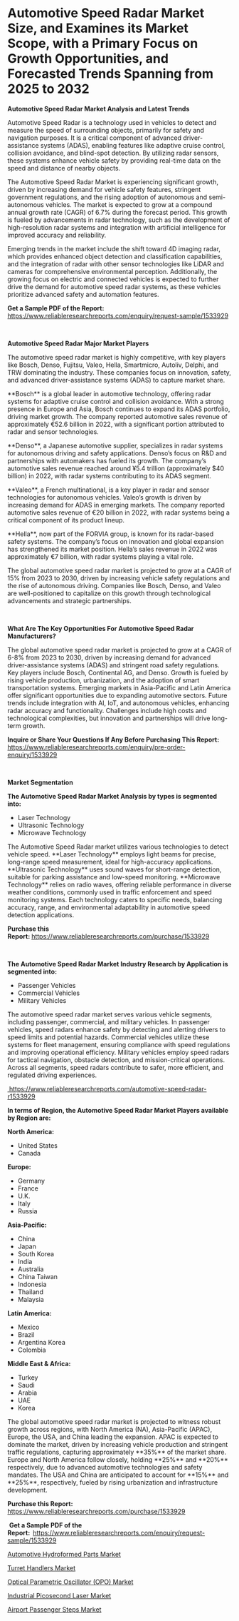 <p><h1>Automotive Speed Radar Market Size, and Examines its Market Scope, with a Primary Focus on Growth Opportunities, and Forecasted Trends Spanning from 2025 to 2032</h1></p><p><strong>Automotive Speed Radar Market Analysis and Latest Trends</strong></p>
<p><p>Automotive Speed Radar is a technology used in vehicles to detect and measure the speed of surrounding objects, primarily for safety and navigation purposes. It is a critical component of advanced driver-assistance systems (ADAS), enabling features like adaptive cruise control, collision avoidance, and blind-spot detection. By utilizing radar sensors, these systems enhance vehicle safety by providing real-time data on the speed and distance of nearby objects.</p><p>The Automotive Speed Radar Market is experiencing significant growth, driven by increasing demand for vehicle safety features, stringent government regulations, and the rising adoption of autonomous and semi-autonomous vehicles. The market is expected to grow at a compound annual growth rate (CAGR) of 6.7% during the forecast period. This growth is fueled by advancements in radar technology, such as the development of high-resolution radar systems and integration with artificial intelligence for improved accuracy and reliability.</p><p>Emerging trends in the market include the shift toward 4D imaging radar, which provides enhanced object detection and classification capabilities, and the integration of radar with other sensor technologies like LiDAR and cameras for comprehensive environmental perception. Additionally, the growing focus on electric and connected vehicles is expected to further drive the demand for automotive speed radar systems, as these vehicles prioritize advanced safety and automation features.</p></p>
<p><strong>Get a Sample PDF of the Report:&nbsp;</strong> <a href="https://www.reliableresearchreports.com/enquiry/request-sample/1533929?utm_campaign=32&utm_medium=2&utm_source=Github&utm_content=ia&utm_term=23012025&utm_id=automotive-speed-radar">https://www.reliableresearchreports.com/enquiry/request-sample/1533929</a></p>
<p>&nbsp;</p>
<p><strong>Automotive Speed Radar Major Market Players</strong></p>
<p><p>The automotive speed radar market is highly competitive, with key players like Bosch, Denso, Fujitsu, Valeo, Hella, Smartmicro, Autoliv, Delphi, and TRW dominating the industry. These companies focus on innovation, safety, and advanced driver-assistance systems (ADAS) to capture market share.</p><p>**Bosch** is a global leader in automotive technology, offering radar systems for adaptive cruise control and collision avoidance. With a strong presence in Europe and Asia, Bosch continues to expand its ADAS portfolio, driving market growth. The company reported automotive sales revenue of approximately €52.6 billion in 2022, with a significant portion attributed to radar and sensor technologies.</p><p>**Denso**, a Japanese automotive supplier, specializes in radar systems for autonomous driving and safety applications. Denso’s focus on R&D and partnerships with automakers has fueled its growth. The company’s automotive sales revenue reached around ¥5.4 trillion (approximately $40 billion) in 2022, with radar systems contributing to its ADAS segment.</p><p>**Valeo**, a French multinational, is a key player in radar and sensor technologies for autonomous vehicles. Valeo’s growth is driven by increasing demand for ADAS in emerging markets. The company reported automotive sales revenue of €20 billion in 2022, with radar systems being a critical component of its product lineup.</p><p>**Hella**, now part of the FORVIA group, is known for its radar-based safety systems. The company’s focus on innovation and global expansion has strengthened its market position. Hella’s sales revenue in 2022 was approximately €7 billion, with radar systems playing a vital role.</p><p>The global automotive speed radar market is projected to grow at a CAGR of 15% from 2023 to 2030, driven by increasing vehicle safety regulations and the rise of autonomous driving. Companies like Bosch, Denso, and Valeo are well-positioned to capitalize on this growth through technological advancements and strategic partnerships.</p></p>
<p>&nbsp;</p>
<p><strong>What Are The Key Opportunities For Automotive Speed Radar Manufacturers?</strong></p>
<p><p>The global automotive speed radar market is projected to grow at a CAGR of 6-8% from 2023 to 2030, driven by increasing demand for advanced driver-assistance systems (ADAS) and stringent road safety regulations. Key players include Bosch, Continental AG, and Denso. Growth is fueled by rising vehicle production, urbanization, and the adoption of smart transportation systems. Emerging markets in Asia-Pacific and Latin America offer significant opportunities due to expanding automotive sectors. Future trends include integration with AI, IoT, and autonomous vehicles, enhancing radar accuracy and functionality. Challenges include high costs and technological complexities, but innovation and partnerships will drive long-term growth.</p></p>
<p><strong>Inquire or Share Your Questions If Any Before Purchasing This Report:</strong> <a href="https://www.reliableresearchreports.com/enquiry/pre-order-enquiry/1533929?utm_campaign=32&utm_medium=2&utm_source=Github&utm_content=ia&utm_term=23012025&utm_id=automotive-speed-radar">https://www.reliableresearchreports.com/enquiry/pre-order-enquiry/1533929</a></p>
<p>&nbsp;</p>
<p><strong>Market Segmentation</strong></p>
<p><strong>The Automotive Speed Radar Market Analysis by types is segmented into:</strong></p>
<p><ul><li>Laser Technology</li><li>Ultrasonic Technology</li><li>Microwave Technology</li></ul></p>
<p><p>The Automotive Speed Radar market utilizes various technologies to detect vehicle speed. **Laser Technology** employs light beams for precise, long-range speed measurement, ideal for high-accuracy applications. **Ultrasonic Technology** uses sound waves for short-range detection, suitable for parking assistance and low-speed monitoring. **Microwave Technology** relies on radio waves, offering reliable performance in diverse weather conditions, commonly used in traffic enforcement and speed monitoring systems. Each technology caters to specific needs, balancing accuracy, range, and environmental adaptability in automotive speed detection applications.</p></p>
<p><strong>Purchase this Report:&nbsp;</strong><a href="https://www.reliableresearchreports.com/purchase/1533929?utm_campaign=32&utm_medium=2&utm_source=Github&utm_content=ia&utm_term=23012025&utm_id=automotive-speed-radar">https://www.reliableresearchreports.com/purchase/1533929</a></p>
<p>&nbsp;</p>
<p><strong>The Automotive Speed Radar Market Industry Research by Application is segmented into:</strong></p>
<p><ul><li>Passenger Vehicles</li><li>Commercial Vehicles</li><li>Military Vehicles</li></ul></p>
<p><p>The automotive speed radar market serves various vehicle segments, including passenger, commercial, and military vehicles. In passenger vehicles, speed radars enhance safety by detecting and alerting drivers to speed limits and potential hazards. Commercial vehicles utilize these systems for fleet management, ensuring compliance with speed regulations and improving operational efficiency. Military vehicles employ speed radars for tactical navigation, obstacle detection, and mission-critical operations. Across all segments, speed radars contribute to safer, more efficient, and regulated driving experiences.</p></p>
<p><a href="https://www.reliableresearchreports.com/automotive-speed-radar-r1533929?utm_campaign=32&utm_medium=2&utm_source=Github&utm_content=ia&utm_term=23012025&utm_id=automotive-speed-radar">&nbsp;https://www.reliableresearchreports.com/automotive-speed-radar-r1533929</a></p>
<p><strong>In terms of Region, the Automotive Speed Radar Market Players available by Region are:</strong></p>
<p>
    <p> <strong> North America: </strong>
        <ul>
            <li>United States</li>
            <li>Canada</li>
        </ul>
        </p> 
    <p> <strong> Europe: </strong>
        <ul>
            <li>Germany</li>
            <li>France</li>
            <li>U.K.</li>
            <li>Italy</li>
            <li>Russia</li>
        </ul>
        </p> 
    <p> <strong> Asia-Pacific: </strong>
        <ul>
            <li>China</li>
            <li>Japan</li>
            <li>South Korea</li>
            <li>India</li>
            <li>Australia</li>
            <li>China Taiwan</li>
            <li>Indonesia</li>
            <li>Thailand</li>
            <li>Malaysia</li>
        </ul>
        </p> 
    <p> <strong> Latin America: </strong>
        <ul>
            <li>Mexico</li>
            <li>Brazil</li>
            <li>Argentina Korea</li>
            <li>Colombia</li>
        </ul>
        </p> 
    <p> <strong> Middle East & Africa: </strong>
        <ul>
            <li>Turkey</li>
            <li>Saudi</li>
            <li>Arabia</li>
            <li>UAE</li>
            <li>Korea</li>
        </ul>
    </p>
    </p>
<p><p>The global automotive speed radar market is projected to witness robust growth across regions, with North America (NA), Asia-Pacific (APAC), Europe, the USA, and China leading the expansion. APAC is expected to dominate the market, driven by increasing vehicle production and stringent traffic regulations, capturing approximately **35%** of the market share. Europe and North America follow closely, holding **25%** and **20%** respectively, due to advanced automotive technologies and safety mandates. The USA and China are anticipated to account for **15%** and **25%**, respectively, fueled by rising urbanization and infrastructure development.</p></p>
<p><strong>Purchase this Report: </strong><a href="https://www.reliableresearchreports.com/purchase/1533929?utm_campaign=32&utm_medium=2&utm_source=Github&utm_content=ia&utm_term=23012025&utm_id=automotive-speed-radar">https://www.reliableresearchreports.com/purchase/1533929</a></p>
<p>&nbsp;<strong>Get a Sample PDF of the Report:&nbsp;&nbsp;</strong><a href="https://www.reliableresearchreports.com/enquiry/request-sample/1533929?utm_campaign=32&utm_medium=2&utm_source=Github&utm_content=ia&utm_term=23012025&utm_id=automotive-speed-radar">https://www.reliableresearchreports.com/enquiry/request-sample/1533929</a></p>
<p><strong></strong></p>
<p><p><a href="https://github.com/irfadac/Market-Research-Report-List-5/blob/main/automotive-hydroformed-parts-market.md?utm_campaign=32&utm_medium=2&utm_source=Github&utm_content=ia&utm_term=23012025&utm_id=automotive-speed-radar">Automotive Hydroformed Parts Market</a></p><p><a href="https://www.linkedin.com/pulse/turret-handlers-market-analysis-report-global-insights-36dwc?utm_campaign=32&utm_medium=2&utm_source=Github&utm_content=ia&utm_term=23012025&utm_id=automotive-speed-radar">Turret Handlers Market</a></p><p><a href="https://www.linkedin.com/pulse/optical-parametric-oscillator-opo-market-deployment-global-6xkge?utm_campaign=32&utm_medium=2&utm_source=Github&utm_content=ia&utm_term=23012025&utm_id=automotive-speed-radar">Optical Parametric Oscillator (OPO) Market</a></p><p><a href="https://www.linkedin.com/pulse/industrial-picosecond-laser-market-consolidation-impact-ceu3c?utm_campaign=32&utm_medium=2&utm_source=Github&utm_content=ia&utm_term=23012025&utm_id=automotive-speed-radar">Industrial Picosecond Laser Market</a></p><p><a href="https://github.com/JakirUddin651/Market-Research-Report-List-1/blob/main/airport-passenger-steps-market.md?utm_campaign=32&utm_medium=2&utm_source=Github&utm_content=ia&utm_term=23012025&utm_id=automotive-speed-radar">Airport Passenger Steps Market</a></p></p>